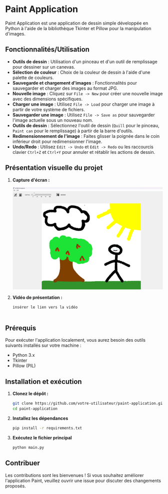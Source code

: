 # Paint Application

Paint Application est une application de dessin simple développée en Python à l'aide de la bibliothèque Tkinter et Pillow pour la manipulation d'images.

## Fonctionnalités/Utilisation

- **Outils de dessin** : Utilisation d'un pinceau et d'un outil de remplissage pour dessiner sur un canevas.
- **Sélection de couleur** : Choix de la couleur de dessin à l'aide d'une palette de couleurs.
- **Sauvegarde et chargement d'images** : Fonctionnalités pour sauvegarder et charger des images au format JPG.
- **Nouvelle image** : Cliquez sur `File -> New` pour créer une nouvelle image avec des dimensions spécifiques.
- **Charger une image** : Utilisez `File -> Load` pour charger une image à partir de votre système de fichiers.
- **Sauvegarder une image** : Utilisez `File -> Save as` pour sauvegarder l'image actuelle sous un nouveau nom.
- **Outils de dessin** : Sélectionnez l'outil de dessin (`Quill` pour le pinceau, `Paint can` pour le remplissage) à partir de la barre d'outils.
- **Redimensionnement de l'image** : Faites glisser la poignée dans le coin inférieur droit pour redimensionner l'image.
- **Undo/Redo** : Utilisez `Edit -> Undo` et `Edit -> Redo` ou les raccourcis clavier `Ctrl+Z` et `Ctrl+Y` pour annuler et rétablir les actions de dessin.


## Présentation visuelle du projet

1. **Capture d'écran :**

    ![Capture d'écran de l'application Paint](Images/Screenshot.png)

2. **Vidéo de présentation :**

    ```bash
    insérer le lien vers la vidéo



## Prérequis

Pour exécuter l'application localement, vous aurez besoin des outils suivants installés sur votre machine :

- Python 3.x
- Tkinter
- Pillow (PIL)

## Installation et exécution

1. **Clonez le dépôt :**

   ```bash
   git clone https://github.com/votre-utilisateur/paint-application.git
   cd paint-application

2. **Installez les dépendances**

    ```bash
    pip install -r requirements.txt

3. **Exécutez le fichier principal**

    ```bash
    python main.py

## Contribuer

Les contributions sont les bienvenues ! Si vous souhaitez améliorer l'application Paint, veuillez ouvrir une issue pour discuter des changements proposés.


